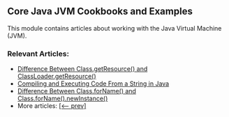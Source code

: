 ## Core Java JVM Cookbooks and Examples

This module contains articles about working with the Java Virtual Machine (JVM).

### Relevant Articles: 

- [Difference Between Class.getResource() and ClassLoader.getResource()](https://www.baeldung.com/java-class-vs-classloader-getresource)
- [Compiling and Executing Code From a String in Java](https://www.baeldung.com/java-string-compile-execute-code)
- [Difference Between Class.forName() and Class.forName().newInstance()](https://www.baeldung.com/java-class-forname-vs-class-forname-newinstance)
- More articles: [[<-- prev]](/core-java-modules/core-java-jvm-2)
